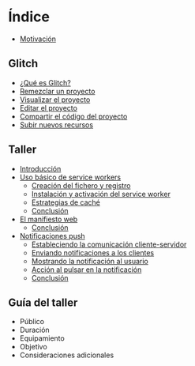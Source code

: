 # Índice

- [Motivación](README.md)

## Glitch

- [¿Qué es Glitch?](environment/glitch.md#glitch)
- [Remezclar un proyecto](environment/glitch.md#remix)
- [Visualizar el proyecto](environment/glitch.md#show)
- [Editar el proyecto](environment/glitch.md#edit)
- [Compartir el código del proyecto](environment/glitch.md#share)
- [Subir nuevos recursos](environment/glitch.md#assets)

## Taller

- [Introducción](workshop/workshop.md#intro)
- [Uso básico de service workers](workshop/workshop.md#service-workers)
  - [Creación del fichero y registro](workshop/workshop.md#registering)
  - [Instalación y activación del service worker](workshop/workshop.md#installation)
  - [Estrategias de caché](workshop/workshop.md#cache-strategies)
  - [Conclusión](workshop/workshop.md#service-workers-conclusion)
- [El manifiesto web](workshop/workshop.md#web-manifest)
  - [Conclusión](workshop/workshop.md#web-manifest-conclusion)
- [Notificaciones push](workshop/workshop.md#push-notifications)
  - [Estableciendo la comunicación cliente-servidor](workshop/workshop.md#client-server)
  - [Enviando notificaciones a los clientes](workshop/workshop.md#sending-notifications)
  - [Mostrando la notificación al usuario](workshop/workshop.md#showing-notifications)
  - [Acción al pulsar en la notificación](workshop/workshop.md#notification-action)
  - [Conclusión](workshop/workshop.md#push-notifications-conclusion)

## Guía del taller

- Público
- Duración
- Equipamiento
- Objetivo
- Consideraciones adicionales
